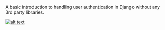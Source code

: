A basic introduction to handling user authentication in Django without any 3rd party libraries.

[![alt text](https://github.com/justdjango/Handling-User-Auth/blob/master/handling_auth.png "thumbnail")](https://justdjango.com)

